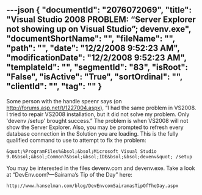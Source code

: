 ---json
{
  "documentId": "2076072069",
  "title": "Visual Studio 2008 PROBLEM: “Server Explorer not showing up on Visual Studio”; devenv.exe",
  "documentShortName": "",
  "fileName": "",
  "path": "",
  "date": "12/2/2008 9:52:23 AM",
  "modificationDate": "12/2/2008 9:52:23 AM",
  "templateId": "",
  "segmentId": "83",
  "isRoot": "False",
  "isActive": "True",
  "sortOrdinal": "",
  "clientId": "",
  "tag": ""
}
---

Some person with the handle speenr says (on http://forums.asp.net/t/1227004.aspx), “I had the same problem in VS2008. I tried to repair VS2008 installation, but it did not solve my problem. Only 'devenv /setup' brought success.” The problem is when VS2008 will not show the Server Explorer. Also, you may be prompted to refresh every database connection in the Solution you are loading. This is the fully qualified command to use to attempt to fix the problem:

    &quot;%ProgramFiles%&bsol;&bsol;Microsoft Visual Studio 9.0&bsol;&bsol;Common7&bsol;&bsol;IDE&bsol;&bsol;devenv&quot; /setup

You may be interested in the files devenv.com and devenv.exe. Take a look at “DevEnv.com?—Sairama’s Tip of the Day” here:

    http://www.hanselman.com/blog/DevEnvcomSairamasTipOfTheDay.aspx
